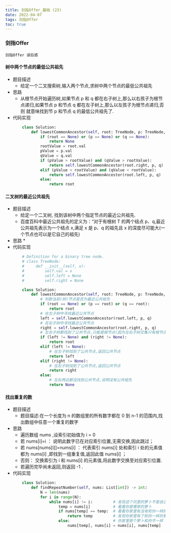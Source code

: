 ```yaml
---
title: 剑指Offer_基础 (23)
date: 2022-04-07
tags: 剑指Offer
toc: true
---
```


### 剑指Offer
    剑指Offer 读后感

<!-- more -->

#### 树中两个节点的最低公共祖先
- 题目描述
    * 给定一个二叉搜索树,输入两个节点,求树中两个节点的最低公共祖先
- 思路
    * 从根节点开始遍历树,如果节点 p 和 q 都在右子树上,那么以右孩子为根节点递归,如果节点 p 和节点 q 都在左子树上,那么以左孩子为根节点递归,否则 就意味找到节 p 和节点 q 的最低公共祖先了.
- 代码实现
    ```python
        class Solution:
            def lowestCommonAncestor(self, root: TreeNode, p: TreeNode, q: TreeNode) -> TreeNode:
                if (root == None) or (p == None) or (q == None):
                    return None
                rootValue = root.val
                pValue = p.val
                qValue = q.val
                if (pValue > rootValue) and (qValue > rootValue):
                    return self.lowestCommonAncestor(root.right, p, q)
                elif (pValue < rootValue) and (qValue < rootValue):
                    return self.lowestCommonAncestor(root.left, p, q)
                else:
                    return root
    ```

#### 二叉树的最近公共祖先
- 题目描述
    * 给定一个二叉树, 找到该树中两个指定节点的最近公共祖先.
    * 百度百科中最近公共祖先的定义为：“对于有根树 T 的两个结点 p、q,最近公共祖先表示为一个结点 x,满足 x 是 p、q 的祖先且 x 的深度尽可能大(一个节点也可以是它自己的祖先)
- 思路
    * 
- 代码实现
    ```python
        # Definition for a binary tree node.
        # class TreeNode:
        #     def __init__(self, x):
        #         self.val = x
        #         self.left = None
        #         self.right = None

        class Solution:
            def lowestCommonAncestor(self, root: TreeNode, p: TreeNode, q: TreeNode) -> TreeNode:
                # 判断当前(树)节点是否为最近公共祖先
                if (root == None) or (p == root) or (q == root):
                    return root
                # 在左子树中寻找最近公共节点
                left = self.lowestCommonAncestor(root.left, p, q)
                # 在右子树中寻找最近公共节点
                right = self.lowestCommonAncestor(root.right, p, q)
                # 左右子树都找到了公共节点,只能是根节点(因为左右子树交集只有根节点)
                if (left != None) and (right != None):
                    return root
                elif (left != None):
                    # 在左子树找到了公共节点,返回公共节点
                    return left
                elif (right != None):
                    # 在右子树找到了公共节点,返回公共节点
                    return right
                else:
                    # 左右两边都没找到公共节点,说明没有公共祖先
                    return None
    ```

#### 找出重复的数
- 题目描述
    * 题目描述:在一个长度为 n 的数组里的所有数字都在 0 到 n-1 的范围内,找出数组中任意一个重复的数字
- 思路
    * 遍历数组 nums ,设索引初始值为 i = 0
    * 若 nums[i]=i ： 说明此数字已在对应索引位置,无需交换,因此跳过；
    * 若 nums[nums[i]]=nums[i] ： 代表索引 nums[i] 处和索引 i 处的元素值都为 nums[i] ,即找到一组重复值,返回此值 nums[i] ；
    * 否则： 交换索引为 i 和 nums[i] 的元素值,将此数字交换至对应索引位置.
    * 若遍历完毕尚未返回,则返回 -1 .
- 代码实现
    ```python
        class Solution:
            def findRepeatNumber(self, nums: List[int]) -> int:
                N = len(nums)
                for i in range(N):
                    while nums[i] != i:         # 发现这个坑里的萝卜不是自己家的
                        temp = nums[i]          # 看看你是哪家的萝卜
                        if nums[temp] == temp:  # 看看你家里有没有和你一样的萝卜
                            return temp         # 发现你家里有了和你一样的萝卜,那你就多余了,上交国家
                        else:                   # 你家里那个萝卜和你不一样
                            nums[temp], nums[i] = nums[i], nums[temp]   # 把你送回你家去,然后把你家里的那个萝卜拿回来
    ```



